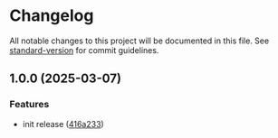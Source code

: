 <!-- markdownlint-disable MD024 MD025 -->
<!-- markdown-link-check-disable -->

# Changelog

All notable changes to this project will be documented in this file. See [standard-version](https://github.com/conventional-changelog/standard-version) for commit guidelines.

## 1.0.0 (2025-03-07)


### Features

* init release ([416a233](https://github.com/mcarvin8/xml2json5-disassembler/commit/416a233f8d4d2bca1e775490de8f02b8ef888285))
